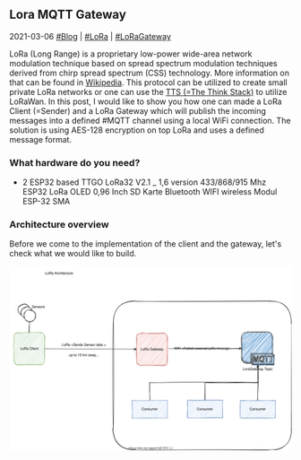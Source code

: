 ## Lora MQTT Gateway
2021-03-06 [#Blog](/index) | [#LoRa](/posts/loragateway) | [#LoRaGateway](/posts/loragateway)

LoRa (Long Range) is a proprietary low-power wide-area network modulation technique based on spread spectrum modulation techniques derived from chirp spread spectrum (CSS) technology. More information on that can be found in [Wikipedia](https://en.wikipedia.org/wiki/LoRa). This protocol can be utilized to create small private LoRa networks or one can use the [TTS (=The Think Stack)](https://thethingsindustries.com/docs/) to utilize LoRaWan. In this post, I would like to show you how one can made a LoRa Client (=Sender) and a LoRa Gateway which will publish the incoming messages into a defined #MQTT channel using a local WiFi connection. The solution is using AES-128 encryption on top LoRa and uses a defined message format.

### What hardware do you need?
* 2 ESP32 based TTGO LoRa32 V2.1 _ 1,6 version 433/868/915 Mhz ESP32 LoRa OLED 0,96 Inch SD Karte Bluetooth WIFI wireless Modul ESP-32 SMA

### Architecture overview
Before we come to the implementation of the client and the gateway, let's check what we would like to build.

![Architecture Overview](/assets/loraarchitecture.svg "Architecture Overview")